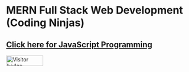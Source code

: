 # MERN Full Stack Web Development (Coding Ninjas)
<h2>
  <a href='https://github.com/jaydattpatel/JavaScript'>  
       Click here for JavaScript Programming 
  </a>
</h2>
<div id="badges">
  <img src="https://api.visitorbadge.io/api/visitors?path=jaydattpatel%2FMERN-Stack&label=Visitors&countColor=%2337d67a" alt="Visitor badge" width="100" height="28"/>
</div>
